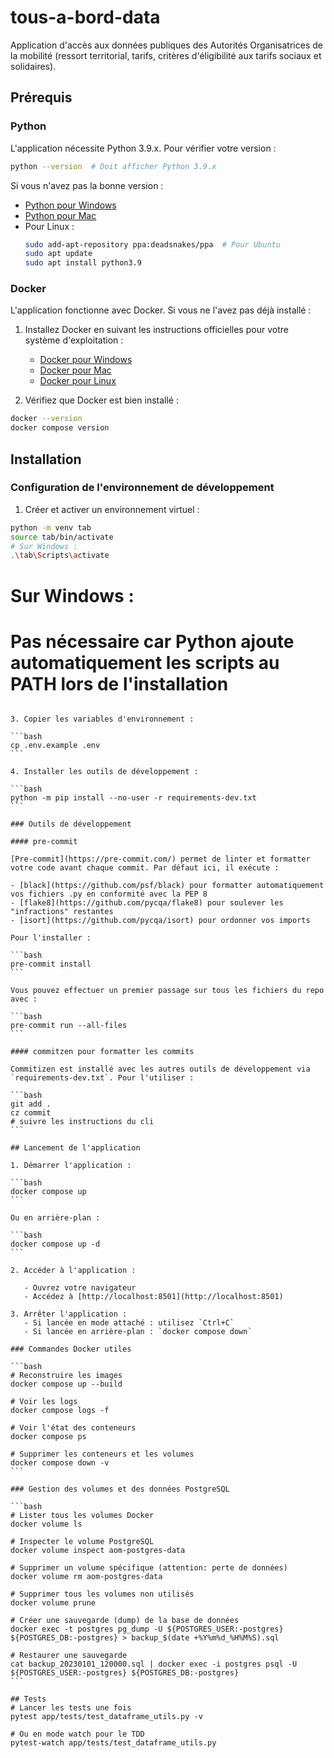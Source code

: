 # tous-a-bord-data

Application d'accès aux données publiques des Autorités Organisatrices de la mobilité (ressort territorial, tarifs, critères d'éligibilité aux tarifs sociaux et solidaires).

## Prérequis

### Python

L'application nécessite Python 3.9.x. Pour vérifier votre version :

```bash
python --version  # Doit afficher Python 3.9.x
```

Si vous n'avez pas la bonne version :

- [Python pour Windows](https://www.python.org/downloads/windows/)
- [Python pour Mac](https://www.python.org/downloads/macos/)
- Pour Linux :
  ```bash
  sudo add-apt-repository ppa:deadsnakes/ppa  # Pour Ubuntu
  sudo apt update
  sudo apt install python3.9
  ```

### Docker

L'application fonctionne avec Docker. Si vous ne l'avez pas déjà installé :

1. Installez Docker en suivant les instructions officielles pour votre système d'exploitation :

   - [Docker pour Windows](https://docs.docker.com/desktop/install/windows-install/)
   - [Docker pour Mac](https://docs.docker.com/desktop/install/mac-install/)
   - [Docker pour Linux](https://docs.docker.com/engine/install/)

2. Vérifiez que Docker est bien installé :

```bash
docker --version
docker compose version
```

## Installation

### Configuration de l'environnement de développement

1. Créer et activer un environnement virtuel :

```bash
python -m venv tab
source tab/bin/activate
# Sur Windows :
.\tab\Scripts\activate
```

# Sur Windows :

# Pas nécessaire car Python ajoute automatiquement les scripts au PATH lors de l'installation

````

3. Copier les variables d'environnement :

```bash
cp .env.example .env
```

4. Installer les outils de développement :

```bash
python -m pip install --no-user -r requirements-dev.txt
```

### Outils de développement

#### pre-commit

[Pre-commit](https://pre-commit.com/) permet de linter et formatter votre code avant chaque commit. Par défaut ici, il exécute :

- [black](https://github.com/psf/black) pour formatter automatiquement vos fichiers .py en conformité avec la PEP 8
- [flake8](https://github.com/pycqa/flake8) pour soulever les "infractions" restantes
- [isort](https://github.com/pycqa/isort) pour ordonner vos imports

Pour l'installer :

```bash
pre-commit install
```

Vous pouvez effectuer un premier passage sur tous les fichiers du repo avec :

```bash
pre-commit run --all-files
```

#### commitzen pour formatter les commits

Commitizen est installé avec les autres outils de développement via `requirements-dev.txt`. Pour l'utiliser :

```bash
git add .
cz commit
# suivre les instructions du cli
```

## Lancement de l'application

1. Démarrer l'application :

```bash
docker compose up
```

Ou en arrière-plan :

```bash
docker compose up -d
```

2. Accéder à l'application :

   - Ouvrez votre navigateur
   - Accédez à [http://localhost:8501](http://localhost:8501)

3. Arrêter l'application :
   - Si lancée en mode attaché : utilisez `Ctrl+C`
   - Si lancée en arrière-plan : `docker compose down`

### Commandes Docker utiles

```bash
# Reconstruire les images
docker compose up --build

# Voir les logs
docker compose logs -f

# Voir l'état des conteneurs
docker compose ps

# Supprimer les conteneurs et les volumes
docker compose down -v
```

### Gestion des volumes et des données PostgreSQL

```bash
# Lister tous les volumes Docker
docker volume ls

# Inspecter le volume PostgreSQL
docker volume inspect aom-postgres-data

# Supprimer un volume spécifique (attention: perte de données)
docker volume rm aom-postgres-data

# Supprimer tous les volumes non utilisés
docker volume prune

# Créer une sauvegarde (dump) de la base de données
docker exec -t postgres pg_dump -U ${POSTGRES_USER:-postgres} ${POSTGRES_DB:-postgres} > backup_$(date +%Y%m%d_%H%M%S).sql

# Restaurer une sauvegarde
cat backup_20230101_120000.sql | docker exec -i postgres psql -U ${POSTGRES_USER:-postgres} ${POSTGRES_DB:-postgres}
```

## Tests
# Lancer les tests une fois
pytest app/tests/test_dataframe_utils.py -v

# Ou en mode watch pour le TDD
pytest-watch app/tests/test_dataframe_utils.py